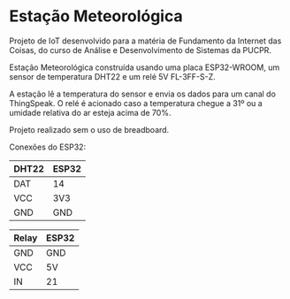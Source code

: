 # Estação Meteorológica


Projeto de IoT desenvolvido para a matéria de Fundamento da Internet das Coisas, do curso de Análise e Desenvolvimento de Sistemas da PUCPR.

Estação Meteorológica construída usando uma placa ESP32-WROOM, um sensor de temperatura DHT22 e um relé 5V FL-3FF-S-Z.

A estação lê a temperatura do sensor e envia os dados para um canal do ThingSpeak.
O relé é acionado caso a temperatura chegue a 31º ou a umidade relativa do ar esteja acima de 70%.

Projeto realizado sem o uso de breadboard.


Conexões do ESP32:


| DHT22    | ESP32     |
| ---      | ---       |
| DAT      | 14        |
| VCC      | 3V3       |
| GND      | GND       |

| Relay    | ESP32     |
| ---      | ---       |
| GND      | GND       |
| VCC      | 5V        |
| IN       | 21        |




